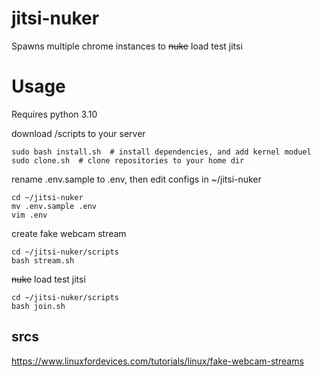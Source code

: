 # jitsi-nuker
Spawns multiple chrome instances to <del>nuke</del> load test jitsi
# Usage
Requires python 3.10 

download /scripts to your server
```
sudo bash install.sh  # install dependencies, and add kernel moduel
sudo clone.sh  # clone repositories to your home dir
```
rename .env.sample to .env, then edit configs in ~/jitsi-nuker
```
cd ~/jitsi-nuker
mv .env.sample .env
vim .env
```
create fake webcam stream
```
cd ~/jitsi-nuker/scripts
bash stream.sh
```
<del>nuke</del> load test jitsi
```
cd ~/jitsi-nuker/scripts
bash join.sh
```

## srcs
https://www.linuxfordevices.com/tutorials/linux/fake-webcam-streams
